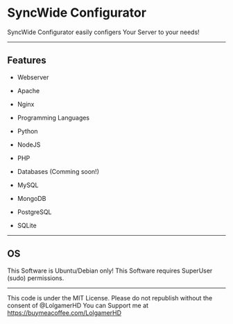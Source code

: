 # SyncWide Configurator

SyncWide Configurator easily configers Your Server to your needs!

---

## Features
- Webserver
-   Apache
-   Nginx

- Programming Languages
-   Python
-   NodeJS
-   PHP

- Databases (Comming soon!)
-   MySQL
-   MongoDB
-   PostgreSQL
-   SQLite

---

## OS
This Software is Ubuntu/Debian only!
This Software requires SuperUser (sudo) permissions.

---

This code is under the MIT License.
Please do not republish without the consent of @LolgamerHD
You can Support me at https://buymeacoffee.com/LolgamerHD
